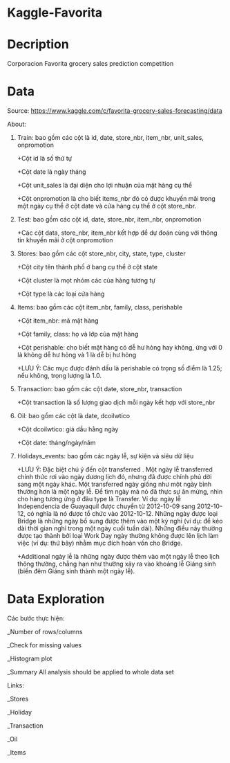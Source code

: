 # Kaggle-Favorita
# Decription
Corporacion Favorita grocery sales prediction competition
# Data
Source: https://www.kaggle.com/c/favorita-grocery-sales-forecasting/data

About:
 1. Train: bao gồm các cột là id, date, store_nbr, item_nbr, unit_sales, onpromotion
  
    +Cột id là số thứ tự
  
    +Cột date là ngày tháng
  
    +Cột unit_sales là đại diện cho lợi nhuận của mặt hàng cụ thể
  
    +Cột onpromotion là cho biết items_nbr đó có được khuyến mãi trong một ngày cụ thể ở cột date và cửa hàng cụ thể ở cột store_nbr.
 
 2. Test: bao gồm các cột id, date, store_nbr, item_nbr, onpromotion
  
    +Các cột data, store_nbr, item_nbr kết hợp để dự đoán cùng với thông tin khuyến mãi ở cột onpromotion
 
 3. Stores: bao gồm các cột store_nbr, city, state, type, cluster
  
    +Cột city tên thành phố ở bang cụ thể ở cột state
  
    +Cột cluster là mọt nhóm các của hàng tương tự
  
    +Cột type là các loại cửa hàng
 
 4. Items: bao gồm các cột item_nbr, family, class, perishable
  
    +Cột item_nbr: mã mặt hàng
  
    +Cột family, class: họ và lớp của mặt hàng
  
    +Cột perishable: cho biết mặt hàng có dễ hư hỏng hay không, ứng với 0 là không dễ hư hỏng và 1 là dễ bị hư hỏng
  
    +LƯU Ý: Các mục được đánh dấu là perishable có trọng số điểm là 1.25;   nếu không, trọng lượng là 1.0.
 
 5. Transaction: bao gồm các cột date, store_nbr, transaction
  
    +Cột transaction là số lượng giao dịch mỗi ngày kết hợp với store_nbr
 
 6. Oil: bao gồm các cột là date, dcoilwtico
  
    +Cột dcoilwtico: giá dầu hằng ngày
  
    +Cột date: tháng/ngày/năm
 
 7. Holidays_events: bao gồm các ngày lễ, sự kiện và siêu dữ liệu
  
    +LƯU Ý: Đặc biệt chú ý đến cột transferred . Một ngày lễ transferred chính thức rơi vào ngày dương lịch đó, nhưng đã được chính phủ dời sang một ngày khác. Một transferred ngày giống như một ngày bình thường hơn là một ngày lễ. Để tìm ngày mà nó đã thực sự ăn mừng, nhìn cho hàng tương ứng ở đâu type là Transfer. Ví dụ: ngày lễ Independencia de Guayaquil được chuyển từ 2012-10-09 sang 2012-10-12, có nghĩa là nó được tổ chức vào 2012-10-12. Những ngày được loại Bridge là những ngày bổ sung được thêm vào một kỳ nghỉ (ví dụ: để kéo dài thời gian nghỉ trong một ngày cuối tuần dài). Những điều này thường được tạo thành bởi loại Work Day ngày thường không được lên lịch làm việc (ví dụ: thứ bảy) nhằm mục đích hoàn vốn cho Bridge.
  
    +Additional ngày lễ là những ngày được thêm vào một ngày lễ theo lịch thông thường, chẳng hạn như thường xảy ra vào khoảng lễ Giáng sinh (biến đêm Giáng sinh thành một ngày lễ).
# Data Exploration
Các bước thực hiện:

_Number of rows/columns

_Check for missing values

_Histogram plot

_Summary All analysis should be applied to whole data set

Links:

_Stores

_Holiday

_Transaction

_Oil

_Items




